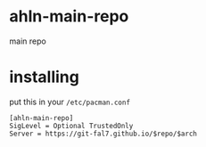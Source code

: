 # ahln-main-repo
main repo
# installing
put this in your ``/etc/pacman.conf``
```
[ahln-main-repo]
SigLevel = Optional TrustedOnly
Server = https://git-fal7.github.io/$repo/$arch
```
